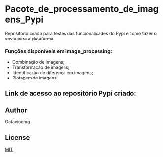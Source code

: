 # Pacote_de_processamento_de_imagens_Pypi

Repositório criado para testes das funcionalidades do Pypi e como fazer o envio para a plataforma.

### Funções disponíveis em image_processing:
- Combinação de imagens;
- Transformação de imagens;
- Identificação de diferença em imagens;
- Plotagem de imagens.

## Link de acesso ao repositório Pypi criado:


## Author
Octavioomg

## License
[MIT](https://choosealicense.com/licenses/mit/)
